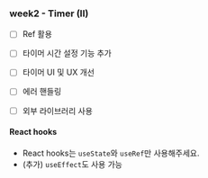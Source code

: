 ### week2 - Timer (II)

- [ ] Ref 활용
- [ ] 타이머 시간 설정 기능 추가
- [ ] 타이머 UI 및 UX 개선
- [ ] 에러 핸들링
- [ ] 외부 라이브러리 사용


#### React hooks
- React hooks는 `useState`와 `useRef`만 사용해주세요.
- (추가) `useEffect`도 사용 가능
